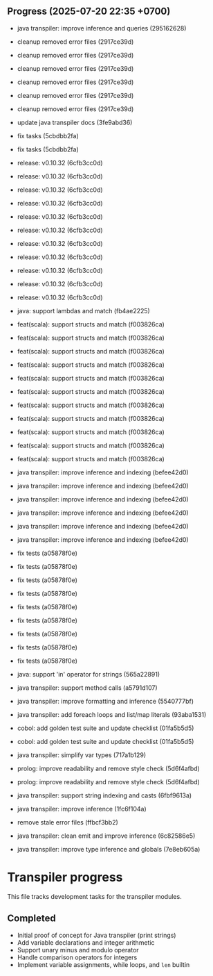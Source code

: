 ## Progress (2025-07-20 22:35 +0700)
- java transpiler: improve inference and queries (295162628)

- cleanup removed error files (2917ce39d)

- cleanup removed error files (2917ce39d)

- cleanup removed error files (2917ce39d)

- cleanup removed error files (2917ce39d)

- cleanup removed error files (2917ce39d)

- cleanup removed error files (2917ce39d)

- update java transpiler docs (3fe9abd36)

- fix tasks (5cbdbb2fa)

- fix tasks (5cbdbb2fa)

- release: v0.10.32 (6cfb3cc0d)

- release: v0.10.32 (6cfb3cc0d)

- release: v0.10.32 (6cfb3cc0d)

- release: v0.10.32 (6cfb3cc0d)

- release: v0.10.32 (6cfb3cc0d)

- release: v0.10.32 (6cfb3cc0d)

- release: v0.10.32 (6cfb3cc0d)

- release: v0.10.32 (6cfb3cc0d)

- release: v0.10.32 (6cfb3cc0d)

- release: v0.10.32 (6cfb3cc0d)

- release: v0.10.32 (6cfb3cc0d)

- java: support lambdas and match (fb4ae2225)

- feat(scala): support structs and match (f003826ca)

- feat(scala): support structs and match (f003826ca)

- feat(scala): support structs and match (f003826ca)

- feat(scala): support structs and match (f003826ca)

- feat(scala): support structs and match (f003826ca)

- feat(scala): support structs and match (f003826ca)

- feat(scala): support structs and match (f003826ca)

- feat(scala): support structs and match (f003826ca)

- feat(scala): support structs and match (f003826ca)

- feat(scala): support structs and match (f003826ca)

- feat(scala): support structs and match (f003826ca)

- java transpiler: improve inference and indexing (befee42d0)

- java transpiler: improve inference and indexing (befee42d0)

- java transpiler: improve inference and indexing (befee42d0)

- java transpiler: improve inference and indexing (befee42d0)

- java transpiler: improve inference and indexing (befee42d0)

- java transpiler: improve inference and indexing (befee42d0)

- fix tests (a05878f0e)

- fix tests (a05878f0e)

- fix tests (a05878f0e)

- fix tests (a05878f0e)

- fix tests (a05878f0e)

- fix tests (a05878f0e)

- fix tests (a05878f0e)

- fix tests (a05878f0e)

- fix tests (a05878f0e)

- java: support 'in' operator for strings (565a22891)

- java transpiler: support method calls (a5791d107)

- java transpiler: improve formatting and inference (5540777bf)

- java transpiler: add foreach loops and list/map literals (93aba1531)

- cobol: add golden test suite and update checklist (01fa5b5d5)

- cobol: add golden test suite and update checklist (01fa5b5d5)

- java transpiler: simplify var types (717a1b129)

- prolog: improve readability and remove style check (5d6f4afbd)

- prolog: improve readability and remove style check (5d6f4afbd)

- java transpiler: support string indexing and casts (6fbf9613a)
- java transpiler: improve inference (1fc6f104a)
- remove stale error files (ffbcf3bb2)
- java transpiler: clean emit and improve inference (6c82586e5)
- java transpiler: improve type inference and globals (7e8eb605a)

# Transpiler progress

This file tracks development tasks for the transpiler modules.

## Completed
- Initial proof of concept for Java transpiler (print strings)
- Add variable declarations and integer arithmetic
- Support unary minus and modulo operator
- Handle comparison operators for integers
- Implement variable assignments, while loops, and `len` builtin
